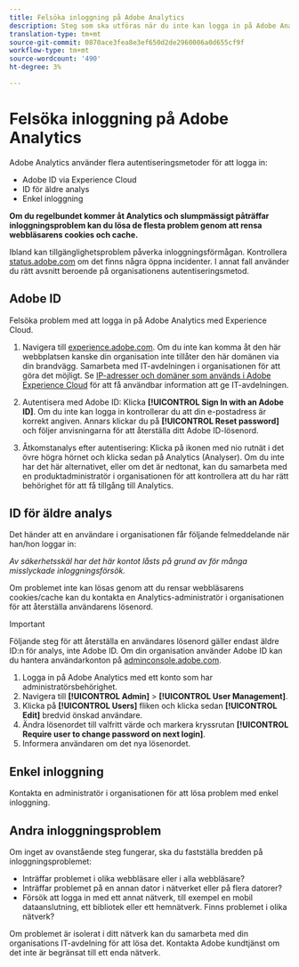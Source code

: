 ```yaml
---
title: Felsöka inloggning på Adobe Analytics
description: Steg som ska utföras när du inte kan logga in på Adobe Analytics.
translation-type: tm+mt
source-git-commit: 0870ace3fea8e3ef650d2de2960006a0d655cf9f
workflow-type: tm+mt
source-wordcount: '490'
ht-degree: 3%

---
```



# Felsöka inloggning på Adobe Analytics

Adobe Analytics använder flera autentiseringsmetoder för att logga in:

* Adobe ID via Experience Cloud
* ID för äldre analys
* Enkel inloggning

**Om du regelbundet kommer åt Analytics och slumpmässigt påträffar inloggningsproblem kan du lösa de flesta problem genom att rensa webbläsarens cookies och cache.**

Ibland kan tillgänglighetsproblem påverka inloggningsförmågan. Kontrollera [status.adobe.com](https://status.adobe.com) om det finns några öppna incidenter. I annat fall använder du rätt avsnitt beroende på organisationens autentiseringsmetod.

## Adobe ID

Felsöka problem med att logga in på Adobe Analytics med Experience Cloud.

1. Navigera till [experience.adobe.com](https://experience.adobe.com). Om du inte kan komma åt den här webbplatsen kanske din organisation inte tillåter den här domänen via din brandvägg. Samarbeta med IT-avdelningen i organisationen för att göra det möjligt. Se [IP-adresser och domäner som används i Adobe Experience Cloud](https://helpx.adobe.com/se/analytics/kb/adobe-ip-addresses.html) för att få användbar information att ge IT-avdelningen.

2. Autentisera med Adobe ID: Klicka **[!UICONTROL Sign In with an Adobe ID]**. Om du inte kan logga in kontrollerar du att din e-postadress är korrekt angiven. Annars klickar du på **[!UICONTROL Reset password]** och följer anvisningarna för att återställa ditt Adobe ID-lösenord.

3. Åtkomstanalys efter autentisering: Klicka på ikonen med nio rutnät i det övre högra hörnet och klicka sedan på Analytics (Analyser). Om du inte har det här alternativet, eller om det är nedtonat, kan du samarbeta med en produktadministratör i organisationen för att kontrollera att du har rätt behörighet för att få tillgång till Analytics.

## ID för äldre analys

Det händer att en användare i organisationen får följande felmeddelande när han/hon loggar in:

*Av säkerhetsskäl har det här kontot låsts på grund av för många misslyckade inloggningsförsök.*

Om problemet inte kan lösas genom att du rensar webbläsarens cookies/cache kan du kontakta en Analytics-administratör i organisationen för att återställa användarens lösenord.

>[!IMPORTANT]
>
>Följande steg för att återställa en användares lösenord gäller endast äldre ID:n för analys, inte Adobe ID. Om din organisation använder Adobe ID kan du hantera användarkonton på [adminconsole.adobe.com](https://adminconsole.adobe.com).

1. Logga in på Adobe Analytics med ett konto som har administratörsbehörighet.
2. Navigera till **[!UICONTROL Admin]** > **[!UICONTROL User Management]**.
3. Klicka på **[!UICONTROL Users]** fliken och klicka sedan **[!UICONTROL Edit]** bredvid önskad användare.
4. Ändra lösenordet till valfritt värde och markera kryssrutan **[!UICONTROL Require user to change password on next login]**.
5. Informera användaren om det nya lösenordet.

## Enkel inloggning

Kontakta en administratör i organisationen för att lösa problem med enkel inloggning.

## Andra inloggningsproblem

Om inget av ovanstående steg fungerar, ska du fastställa bredden på inloggningsproblemet:

* Inträffar problemet i olika webbläsare eller i alla webbläsare?
* Inträffar problemet på en annan dator i nätverket eller på flera datorer?
* Försök att logga in med ett annat nätverk, till exempel en mobil dataanslutning, ett bibliotek eller ett hemnätverk. Finns problemet i olika nätverk?

Om problemet är isolerat i ditt nätverk kan du samarbeta med din organisations IT-avdelning för att lösa det. Kontakta Adobe kundtjänst om det inte är begränsat till ett enda nätverk.
